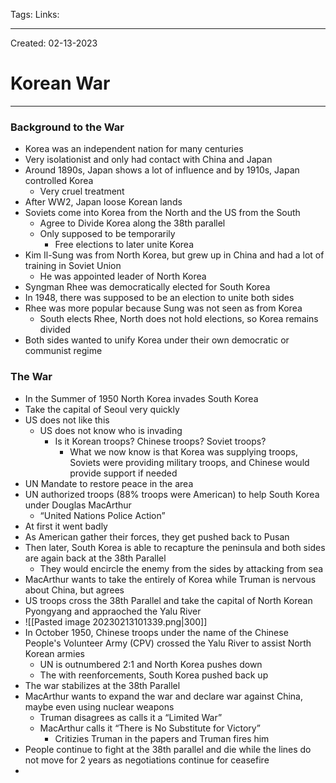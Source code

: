 Tags:
Links: 

---
Created: 02-13-2023
# Korean War
---
### Background to the War
- Korea was an independent nation for many centuries
- Very isolationist and only had contact with China and Japan
- Around 1890s, Japan shows a lot of influence and by 1910s, Japan controlled Korea
	- Very cruel treatment
- After WW2, Japan loose Korean lands
- Soviets come into Korea from the North and the US from the South
	- Agree to Divide Korea along the 38th parallel
	- Only supposed to be temporarily
		- Free elections to later unite Korea
- Kim Il-Sung was from North Korea, but grew up in China and had a lot of training in Soviet Union
	- He was appointed leader of North Korea
- Syngman Rhee was democratically elected for South Korea
- In 1948, there was supposed to be an election to unite both sides
- Rhee was more popular because Sung was not seen as from Korea
	- South elects Rhee, North does not hold elections, so Korea remains divided
- Both sides wanted to unify Korea under their own democratic or communist regime
### The War
- In the Summer of 1950 North Korea invades South Korea
- Take the capital of Seoul very quickly
- US does not like this
	- US does not know who is invading
		- Is it Korean troops? Chinese troops? Soviet troops?
			- What we now know is that Korea was supplying troops, Soviets were providing military troops, and Chinese would provide support if needed
- UN Mandate to restore peace in the area
- UN authorized troops (88% troops were American) to help South Korea under Douglas MacArthur
	- “United Nations Police Action”
- At first it went badly
- As American gather their forces, they get pushed back to Pusan
- Then later, South Korea is able to recapture the peninsula and both sides are again back at the 38th Parallel
	- They would encircle the enemy from the sides by attacking from sea
- MacArthur wants to take the entirely of Korea while Truman is nervous about China, but agrees
- US troops cross the 38th Parallel and take the capital of North Korean Pyongyang and appraoched the Yalu River
- ![[Pasted image 20230213101339.png|300]]
- In October 1950, Chinese troops under the name of the Chinese People's Volunteer Army (CPV) crossed the Yalu River to assist North Korean armies
	- UN is outnumbered 2:1 and North Korea pushes down
	- The with reenforcements, South Korea pushed back up
- The war stabilizes at the 38th Parallel
- MacArthur wants to expand the war and declare war against China, maybe even using nuclear weapons
	- Truman disagrees as calls it a “Limited War”
	- MacArthur calls it “There is No Substitute for Victory”
		- Critizies Truman in the papers and Truman fires him
- People continue to fight at the 38th parallel and die while the lines do not move for 2 years as negotiations continue for ceasefire
- 